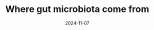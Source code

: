 ---
title: 'Where gut microbiota come from'
date: 2024-11-07
permalink: /posts/2024/09/where-gut-microbiota-come-from/
tags:
  - ResearchNotesGutMicrobiome
---